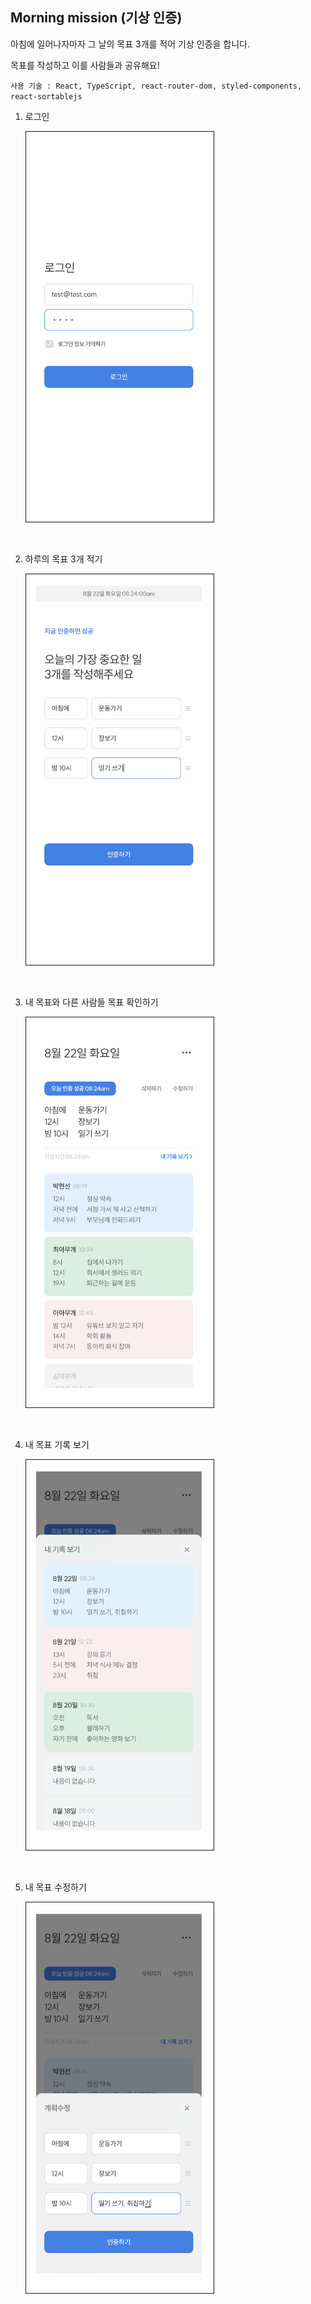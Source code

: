 ## Morning mission (기상 인증)

아침에 일어나자마자 그 날의 목표 3개를 적어 기상 인증을 합니다.

목표를 작성하고 이를 사람들과 공유해요!

`사용 기술 : React, TypeScript, react-router-dom, styled-components, react-sortablejs`

1. 로그인

   <img src="./public/sample_image/로그인.png"  width="300" border="1px solid black">

<br/>

2. 하루의 목표 3개 적기

   <img src="./public/sample_image/목표 작성.png"  width="300" border="1px solid black">

<br/>

3. 내 목표와 다른 사람들 목표 확인하기

   <img src="./public/sample_image/목표 리스트.png"  width="300" border="1px solid black">

<br/>

4. 내 목표 기록 보기

   <img src="./public/sample_image/내 기록 보기.png"  width="300" border="1px solid black">

<br/>

5. 내 목표 수정하기

   <img src="./public/sample_image/목표 수정.png"  width="300" border="1px solid black">

<br/>
